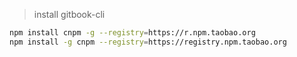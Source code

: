 <link href="../css/style.css" rel="stylesheet" type="text/css" />


> install gitbook-cli


```bash
npm install cnpm -g --registry=https://r.npm.taobao.org
npm install -g cnpm --registry=https://registry.npm.taobao.org

```

